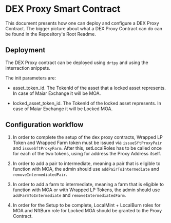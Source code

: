# DEX Proxy Smart Contract

This document presents how one can deploy and configure a DEX Proxy Contract.
The bigger picture about what a DEX Proxy Contract can do can be found in the Repository's Root Readme.

## Deployment

The DEX Proxy contract can be deployed using `drtpy` and using the interraction snippets.

The init parameters are:

- asset_token_id. The TokenId of the asset that a locked asset represents. In case of Maiar Exchange it will be MOA.

- locked_asset_token_id. The TokenId of the locked asset represents. In case of Maiar Exchange it will be Locked MOA.

## Configuration workflow

1. In order to complete the setup of the dex proxy contracts, Wrapped LP Token and Wrapped Farm token must be issued via `issueSftProxyPair` and `issueSftProxyFarm`. After this, setLocalRoles has to be called once for each of the two tokens, using for address the Proxy Address itself.

2. In order to add a pair to intermediate, meaning a pair that is eligible to function with MOA, the admin should use `addPairToIntermediate` and `removeIntermediatedPair`.

3. In order to add a farm to intermediate, meaning a farm that is eligible to function with MOA or with Wrapped LP Tokens, the admin should use `addFarmToIntermediate` and `removeIntermediatedFarm`.

4. In order for the Setup to be complete, LocalMint + LocalBurn roles for MOA and NftBurn role for Locked MOA should be granted to the Proxy Contract.
